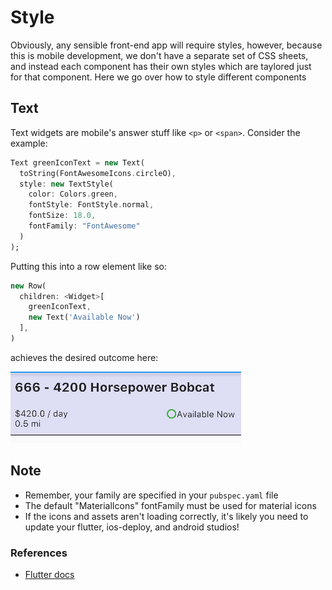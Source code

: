 # Style

Obviously, any sensible front-end app will require styles, however, because this is mobile development, we don't have a separate set of CSS sheets, and instead each component has their own styles which are taylored just for that component. Here we go over how to style different components

## Text

Text widgets are mobile's answer stuff like `<p>` or `<span>`. Consider the example:

```dart
Text greenIconText = new Text(
  toString(FontAwesomeIcons.circleO),
  style: new TextStyle(
    color: Colors.green,
    fontStyle: FontStyle.normal,
    fontSize: 18.0, 
    fontFamily: "FontAwesome"
  )
);
```

Putting this into a row element like so:

```dart
new Row(
  children: <Widget>[
    greenIconText,
    new Text('Available Now')
  ],
)
```

achieves the desired outcome here:

![header with green available icon](./ch04/header-with-green-icon.png)

## Note
- Remember, your family are specified in your `pubspec.yaml` file
- The default "MaterialIcons" fontFamily must be used for material icons
- If the icons and assets aren't loading correctly, it's likely you need to update your flutter, ios-deploy, and android studios!

### References

- [Flutter docs](https://docs.flutter.io/flutter/widgets/Text-class.html)